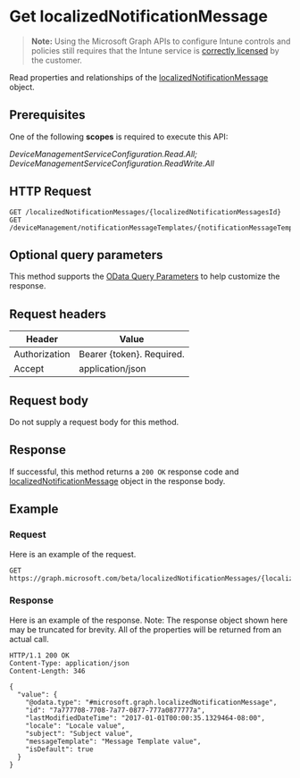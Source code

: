 ﻿# Get localizedNotificationMessage

> **Note:** Using the Microsoft Graph APIs to configure Intune controls and policies still requires that the Intune service is [correctly licensed](https://go.microsoft.com/fwlink/?linkid=839381) by the customer.

Read properties and relationships of the [localizedNotificationMessage](../resources/intune_notification_localizednotificationmessage.md) object.
## Prerequisites
One of the following **scopes** is required to execute this API:

*DeviceManagementServiceConfiguration.Read.All; DeviceManagementServiceConfiguration.ReadWrite.All*
## HTTP Request
<!-- {
  "blockType": "ignored"
}
-->
```http
GET /localizedNotificationMessages/{localizedNotificationMessagesId}
GET /deviceManagement/notificationMessageTemplates/{notificationMessageTemplateId}/localizedNotificationMessages/{localizedNotificationMessageId}
```

## Optional query parameters
This method supports the [OData Query Parameters](http://graph.microsoft.io/docs/overview/query_parameters) to help customize the response.
## Request headers
|Header|Value|
|---|---|
|Authorization|Bearer {token}. Required.|
|Accept|application/json|

## Request body
Do not supply a request body for this method.

## Response
If successful, this method returns a `200 OK` response code and [localizedNotificationMessage](../resources/intune_notification_localizednotificationmessage.md) object in the response body.

## Example
### Request
Here is an example of the request.
```http
GET https://graph.microsoft.com/beta/localizedNotificationMessages/{localizedNotificationMessagesId}
```

### Response
Here is an example of the response. Note: The response object shown here may be truncated for brevity. All of the properties will be returned from an actual call.
```http
HTTP/1.1 200 OK
Content-Type: application/json
Content-Length: 346

{
  "value": {
    "@odata.type": "#microsoft.graph.localizedNotificationMessage",
    "id": "7a777708-7708-7a77-0877-777a0877777a",
    "lastModifiedDateTime": "2017-01-01T00:00:35.1329464-08:00",
    "locale": "Locale value",
    "subject": "Subject value",
    "messageTemplate": "Message Template value",
    "isDefault": true
  }
}
```



